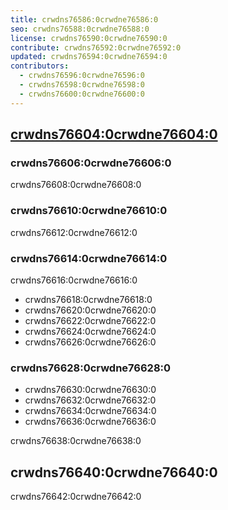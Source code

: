 ```yaml
---
title: crwdns76586:0crwdne76586:0
seo: crwdns76588:0crwdne76588:0
license: crwdns76590:0crwdne76590:0
contribute: crwdns76592:0crwdne76592:0
updated: crwdns76594:0crwdne76594:0
contributors:
  - crwdns76596:0crwdne76596:0
  - crwdns76598:0crwdne76598:0
  - crwdns76600:0crwdne76600:0
---
```


## [crwdns76604:0crwdne76604:0](https://ecips.ethereumclassic.org/)

### crwdns76606:0crwdne76606:0

crwdns76608:0crwdne76608:0

### crwdns76610:0crwdne76610:0

crwdns76612:0crwdne76612:0

### crwdns76614:0crwdne76614:0

crwdns76616:0crwdne76616:0

- crwdns76618:0crwdne76618:0
- crwdns76620:0crwdne76620:0
- crwdns76622:0crwdne76622:0
- crwdns76624:0crwdne76624:0
- crwdns76626:0crwdne76626:0

### crwdns76628:0crwdne76628:0

- crwdns76630:0crwdne76630:0
- crwdns76632:0crwdne76632:0
- crwdns76634:0crwdne76634:0
- crwdns76636:0crwdne76636:0

crwdns76638:0crwdne76638:0

## crwdns76640:0crwdne76640:0

crwdns76642:0crwdne76642:0
